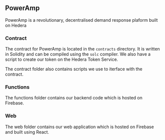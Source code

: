 PowerAmp
-----------------

PowerAmp is a revolutionary, decentralised demand response plaform built on Hedera

### Contract
The contract for PowerAmp is located in the `contracts` directory. It is written in Solidity and can be compiled using the `solc` compiler. We also have a script to create our token on the Hedera Token Service.

The contract folder also contains scripts we use to iterface with the contract.
               
### Functions
The functions folder contains our backend code which is hosted on Firebase. 

### Web                                                                                    
The web folder contains our web application which is hosted on Firebase and built using React.